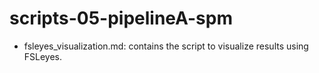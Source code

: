 # scripts-05-pipelineA-spm

- fsleyes_visualization.md: contains the script to visualize results using FSLeyes.